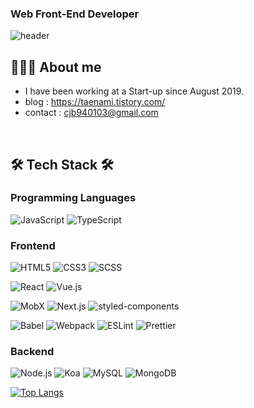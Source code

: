 ### Web Front-End Developer 
![header](https://capsule-render.vercel.app/api?type=waving&color=auto&height=250&section=header&text=Taenam%20Kim&fontSize=90)

## 👩🏻‍💻 About me
- I have been working at a Start-up since August 2019.
- blog : https://taenami.tistory.com/
- contact : cjb940103@gmail.com

<br />

## 🛠 Tech Stack 🛠

### Programming Languages
<span><img alt="JavaScript" src ="https://img.shields.io/badge/JavaScript-F7DF1E.svg?&style=flat&logo=JavaScript&logoColor=white"/></span>
<span><img alt="TypeScript" src ="https://img.shields.io/badge/TypeScript-3178C6.svg?&style=flat&logo=TypeScript&logoColor=white"/></span>

### Frontend
<span><img alt="HTML5" src ="https://img.shields.io/badge/HTML5-E34F26.svg?&style=flat&logo=HTML5&logoColor=white"/></span>
<span><img alt="CSS3" src ="https://img.shields.io/badge/CSS3-1572B6.svg?&style=flat&logo=CSS3&logoColor=white"/></span>
<span><img alt="SCSS" src ="https://img.shields.io/badge/SCSS-CC6699.svg?&style=flat&logo=Sass&logoColor=white"/></span>

<span><img alt="React" src ="https://img.shields.io/badge/React-61DAFB.svg?&style=flat&logo=React&logoColor=white"/></span>
<span><img alt="Vue.js" src ="https://img.shields.io/badge/Vue-4FC08D.svg?&style=flat&logo=Vue.js&logoColor=white"/></span>

<span><img alt="MobX" src ="https://img.shields.io/badge/MobX-FF9955.svg?&style=flat&MobX=Sass&logoColor=white"/></span>
<span><img alt="Next.js" src ="https://img.shields.io/badge/Next.js-000000.svg?&style=flat&logo=Next.js&logoColor=white"/></span>
<span><img alt="styled-components" src ="https://img.shields.io/badge/styled-DB7093.svg?&style=flat&logo=styled-components&logoColor=white"/></span>

<span><img alt="Babel" src ="https://img.shields.io/badge/Babel-F9DC3E.svg?&style=flat&logo=Babel&logoColor=white"/></span>
<span><img alt="Webpack" src ="https://img.shields.io/badge/Webpack-8DD6F9.svg?&style=flat&logo=Webpack&logoColor=white"/></span>
<span><img alt="ESLint" src ="https://img.shields.io/badge/ESLint-4B32C3.svg?&style=flat&logo=ESLint&logoColor=white"/></span>
<span><img alt="Prettier" src ="https://img.shields.io/badge/Prettier-F7B93E.svg?&style=flat&logo=Prettier&logoColor=white"/></span>

### Backend 
<span><img alt="Node.js" src ="https://img.shields.io/badge/Node.js-339933.svg?&style=flat&logo=Node.js&logoColor=white"/></span>
<span><img alt="Koa" src ="https://img.shields.io/badge/Koa-33333D.svg?&style=flat&logo=Koa&logoColor=white"/></span>
<span><img alt="MySQL" src ="https://img.shields.io/badge/MySQL-4479A1.svg?&style=flat&logo=MySQL&logoColor=white"/></span>
<span><img alt="MongoDB" src ="https://img.shields.io/badge/MongoDB-47A248.svg?&style=flat&logo=MongoDB&logoColor=white"/></span>

[![Top Langs](https://github-readme-stats.vercel.app/api/top-langs/?username=dev-93&layout=compact)](https://github.com/dev-93)


<!--
**dev-93/dev-93** is a ✨ _special_ ✨ repository because its `README.md` (this file) appears on your GitHub profile.

Here are some ideas to get you started:




- 👯 I’m looking to collaborate on ...
- 🤔 I’m looking for help with ...
- 💬 Ask me about ...
- 📫 How to reach me: ...
- 😄 Pronouns: ...
- ⚡ Fun fact: ...
-->
